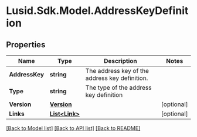 # Lusid.Sdk.Model.AddressKeyDefinition

## Properties

Name | Type | Description | Notes
------------ | ------------- | ------------- | -------------
**AddressKey** | **string** | The address key of the address key definition. | 
**Type** | **string** | The type of the address key definition | 
**Version** | [**Version**](Version.md) |  | [optional] 
**Links** | [**List&lt;Link&gt;**](Link.md) |  | [optional] 

[[Back to Model list]](../README.md#documentation-for-models) [[Back to API list]](../README.md#documentation-for-api-endpoints) [[Back to README]](../README.md)

